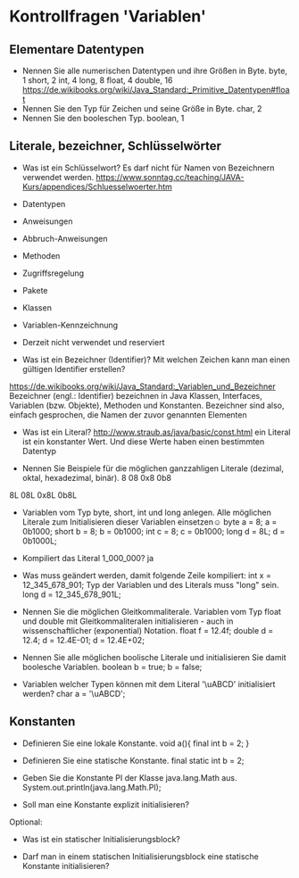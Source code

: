 # Kontrollfragen 'Variablen'

## Elementare Datentypen

- Nennen Sie alle numerischen Datentypen und ihre Größen in Byte. 
byte, 1
short, 2
int, 4
long, 8
float, 4
double, 16
https://de.wikibooks.org/wiki/Java_Standard:_Primitive_Datentypen#float
- Nennen Sie den Typ für Zeichen und seine Größe in Byte.
char, 2
- Nennen Sie den booleschen Typ.
boolean, 1

## Literale, bezeichner, Schlüsselwörter

- Was ist ein Schlüsselwort?
Es darf nicht für Namen von Bezeichnern verwendet werden.
https://www.sonntag.cc/teaching/JAVA-Kurs/appendices/Schluesselwoerter.htm   
- Datentypen
- Anweisungen
- Abbruch-Anweisungen
- Methoden
- Zugriffsregelung
- Pakete
- Klassen
- Variablen-Kennzeichnung
- Derzeit nicht verwendet und reserviert

- Was ist ein Bezeichner (Identifier)? Mit welchen Zeichen kann man einen gültigen Identifier erstellen?
   
https://de.wikibooks.org/wiki/Java_Standard:_Variablen_und_Bezeichner
Bezeichner (engl.: Identifier) bezeichnen in Java Klassen, Interfaces, Variablen (bzw. Objekte), Methoden und Konstanten. Bezeichner sind also, einfach gesprochen, die Namen der zuvor genannten Elementen

   
- Was ist ein Literal?
http://www.straub.as/java/basic/const.html
ein Literal ist ein konstanter Wert. Und diese Werte haben einen bestimmten Datentyp
   
- Nennen Sie Beispiele für die möglichen ganzzahligen Literale (dezimal, oktal, hexadezimal, binär).
8
08
0x8
0b8

8L
08L
0x8L
0b8L
   
- Variablen vom Typ byte, short, int und long anlegen. Alle möglichen Literale zum Initialisieren dieser Variablen einsetzen☺
byte a = 8;
a = 0b1000;
short b = 8;
b = 0b1000;
int c = 8;
c = 0b1000;
long d = 8L;
d = 0b1000L;

- Kompiliert das Literal 1_000_000?
ja

- Was muss geändert werden, damit folgende Zeile kompiliert:
  int x = 12_345_678_901;
Typ der Variablen und des Literals muss "long" sein.
long d = 12_345_678_901L;
 
- Nennen Sie die möglichen Gleitkommaliterale. Variablen vom Typ float und double mit Gleitkommaliteralen initialisieren - auch in wissenschaftlicher (exponential) Notation.
float f = 12.4f;
double d = 12.4;
d = 12.4E-01;
d = 12.4E+02;
   
- Nennen Sie alle möglichen boolische Literale und initialisieren Sie damit boolesche Variablen.
boolean b = true;
b = false; 
   
- Variablen welcher Typen können mit dem Literal '\uABCD' initialisiert werden?
char a = '\uABCD';

## Konstanten

- Definieren Sie eine lokale Konstante.
void a(){
	final int b = 2;
}
   
- Definieren Sie eine statische Konstante.
final static int b = 2;
   
- Geben Sie die Konstante PI der Klasse java.lang.Math aus.
System.out.println(java.lang.Math.PI);
  
- Soll man eine Konstante explizit initialisieren?

Optional:
- Was ist ein statischer Initialisierungsblock?
   
- Darf man in einem statischen Initialisierungsblock eine statische Konstante initialisieren?


